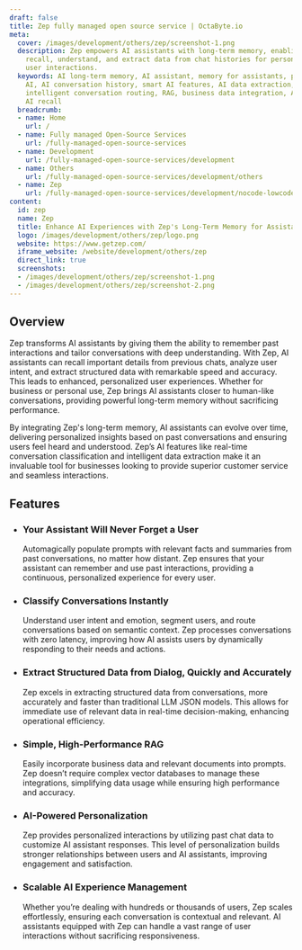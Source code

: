 ```yaml
---
draft: false
title: Zep fully managed open source service | OctaByte.io
meta:
  cover: /images/development/others/zep/screenshot-1.png
  description: Zep empowers AI assistants with long-term memory, enabling them to
    recall, understand, and extract data from chat histories for personalized, smarter
    user interactions.
  keywords: AI long-term memory, AI assistant, memory for assistants, personalized
    AI, AI conversation history, smart AI features, AI data extraction, AI user experience,
    intelligent conversation routing, RAG, business data integration, AI segmentation,
    AI recall
  breadcrumb:
  - name: Home
    url: /
  - name: Fully managed Open-Source Services
    url: /fully-managed-open-source-services
  - name: Development
    url: /fully-managed-open-source-services/development
  - name: Others
    url: /fully-managed-open-source-services/development/others
  - name: Zep
    url: /fully-managed-open-source-services/development/nocode-lowcode/zep
content:
  id: zep
  name: Zep
  title: Enhance AI Experiences with Zep's Long-Term Memory for Assistants
  logo: /images/development/others/zep/logo.png
  website: https://www.getzep.com/
  iframe_website: /website/development/others/zep
  direct_link: true
  screenshots:
  - /images/development/others/zep/screenshot-1.png
  - /images/development/others/zep/screenshot-2.png
---
```


## Overview

Zep transforms AI assistants by giving them the ability to remember past interactions and tailor conversations with deep understanding. With Zep, AI assistants can recall important details from previous chats, analyze user intent, and extract structured data with remarkable speed and accuracy. This leads to enhanced, personalized user experiences. Whether for business or personal use, Zep brings AI assistants closer to human-like conversations, providing powerful long-term memory without sacrificing performance.

By integrating Zep's long-term memory, AI assistants can evolve over time, delivering personalized insights based on past conversations and ensuring users feel heard and understood. Zep’s AI features like real-time conversation classification and intelligent data extraction make it an invaluable tool for businesses looking to provide superior customer service and seamless interactions.

## Features

- ### Your Assistant Will Never Forget a User

  Automagically populate prompts with relevant facts and summaries from past conversations, no matter how distant. Zep ensures that your assistant can remember and use past interactions, providing a continuous, personalized experience for every user.

- ### Classify Conversations Instantly

  Understand user intent and emotion, segment users, and route conversations based on semantic context. Zep processes conversations with zero latency, improving how AI assists users by dynamically responding to their needs and actions.

- ### Extract Structured Data from Dialog, Quickly and Accurately

  Zep excels in extracting structured data from conversations, more accurately and faster than traditional LLM JSON models. This allows for immediate use of relevant data in real-time decision-making, enhancing operational efficiency.

- ### Simple, High-Performance RAG

  Easily incorporate business data and relevant documents into prompts. Zep doesn’t require complex vector databases to manage these integrations, simplifying data usage while ensuring high performance and accuracy.

- ### AI-Powered Personalization

  Zep provides personalized interactions by utilizing past chat data to customize AI assistant responses. This level of personalization builds stronger relationships between users and AI assistants, improving engagement and satisfaction.

- ### Scalable AI Experience Management

  Whether you’re dealing with hundreds or thousands of users, Zep scales effortlessly, ensuring each conversation is contextual and relevant. AI assistants equipped with Zep can handle a vast range of user interactions without sacrificing responsiveness.